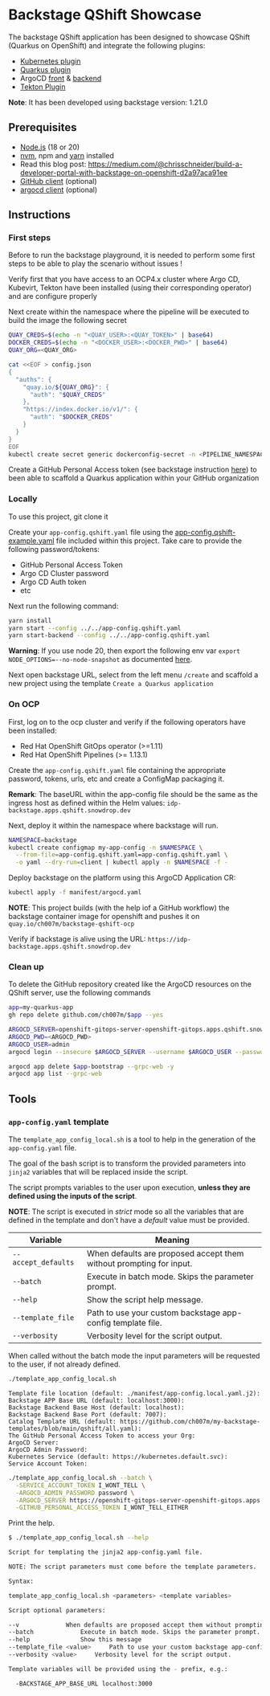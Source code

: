 # Backstage QShift Showcase

The backstage QShift application has been designed to showcase QShift (Quarkus on OpenShift) and integrate the following plugins:
- [Kubernetes plugin](https://backstage.io/docs/features/kubernetes/installation)
- [Quarkus plugin](https://github.com/q-shift/backstage-plugins)
- ArgoCD [front](https://github.com/RoadieHQ/roadie-backstage-plugins/tree/main/plugins/frontend/backstage-plugin-argo-cd) & [backend](https://github.com/RoadieHQ/roadie-backstage-plugins/tree/main/plugins/scaffolder-actions/scaffolder-backend-argocd)
- [Tekton Plugin](https://github.com/janus-idp/backstage-plugins/tree/main/plugins/tekton)

**Note**: It has been developed using backstage version: 1.21.0

## Prerequisites

- [Node.js](https://nodejs.org/en) (18 or 20)
- [nvm](https://github.com/nvm-sh/nvm), npm and [yarn](https://classic.yarnpkg.com/lang/en/docs/install/#mac-stable) installed
- Read this blog post: https://medium.com/@chrisschneider/build-a-developer-portal-with-backstage-on-openshift-d2a97aca91ee
- [GitHub client](https://cli.github.com/) (optional)
- [argocd client](https://argo-cd.readthedocs.io/en/stable/getting_started/#2-download-argo-cd-cli) (optional)

## Instructions

### First steps

Before to run the backstage playground, it is needed to perform some first steps to be able to play the scenario without issues !

Verify first that you have access to an OCP4.x cluster where Argo CD, Kubevirt, Tekton have been installed (using their corresponding operator) and are configure properly

Next create within the namespace where the pipeline will be executed to build the image the following secret
```bash
QUAY_CREDS=$(echo -n "<QUAY_USER>:<QUAY_TOKEN>" | base64)
DOCKER_CREDS=$(echo -n "<DOCKER_USER>:<DOCKER_PWD>" | base64)
QUAY_ORG=<QUAY_ORG>

cat <<EOF > config.json
{
  "auths": {
    "quay.io/${QUAY_ORG}": {
      "auth": "$QUAY_CREDS"
    },
    "https://index.docker.io/v1/": {
      "auth": "$DOCKER_CREDS"
    }
  }
}
EOF
kubectl create secret generic dockerconfig-secret -n <PIPELINE_NAMESPACE> --from-file=config.json
```
Create a GitHub Personal Access token (see backstage instruction [here](https://backstage.io/docs/getting-started/configuration/#setting-up-a-github-integration)) to been able to 
scaffold a Quarkus application within your GitHub organization

### Locally

To use this project, git clone it 

Create your `app-config.qshift.yaml` file using the [app-config.qshift-example.yaml](app-config.qshift-example.yaml) file included within this project.
Take care to provide the following password/tokens:
- GitHub Personal Access Token
- Argo CD Cluster password
- Argo CD Auth token
- etc

Next run the following command:

```sh
yarn install
yarn start --config ../../app-config.qshift.yaml
yarn start-backend --config ../../app-config.qshift.yaml
```

**Warning**: If you use node 20, then export the following env var `export NODE_OPTIONS=--no-node-snapshot` as documented [here](https://backstage.io/docs/getting-started/configuration/#create-a-new-component-using-a-software-template).

Next open backstage URL, select from the left menu `/create` and scaffold a new project using the template `Create a Quarkus application`

### On OCP

First, log on to the ocp cluster and verify if the following operators have been installed: 

- Red Hat OpenShift GitOps operator (>=1.11)
- Red Hat OpenShift Pipelines (>= 1.13.1)

Create the `app-config.qshift.yaml` file containing the appropriate password, tokens, urls, etc and create a ConfigMap packaging it.

**Remark**: The baseURL within the app-config file should be the same as the ingress host as defined within the Helm values: `idp-backstage.apps.qshift.snowdrop.dev`

Next, deploy it within the namespace where backstage will run.

```bash
NAMESPACE=backstage
kubectl create configmap my-app-config -n $NAMESPACE \
  --from-file=app-config.qshift.yaml=app-config.qshift.yaml \
  -o yaml --dry-run=client | kubectl apply -n $NAMESPACE -f -
```
Deploy backstage on the platform using this ArgoCD Application CR:
```bash
kubectl apply -f manifest/argocd.yaml
```

**NOTE**: This project builds (with the help iof a GitHub workflow) the backstage container image for openshift and pushes it on `quay.io/ch007m/backstage-qshift-ocp`

Verify if backstage is alive using the URL: `https://idp-backstage.apps.qshift.snowdrop.dev`

### Clean up

To delete the GitHub repository created like the ArgoCD resources on the QShift server, use the following commands
```bash
app=my-quarkus-app
gh repo delete github.com/ch007m/$app --yes

ARGOCD_SERVER=openshift-gitops-server-openshift-gitops.apps.qshift.snowdrop.dev
ARGOCD_PWD=<ARGOCD_PWD>
ARGOCD_USER=admin
argocd login --insecure $ARGOCD_SERVER --username $ARGOCD_USER --password $ARGOCD_PWD --grpc-web

argocd app delete $app-bootstrap --grpc-web -y
argocd app list --grpc-web
```


## Tools

### `app-config.yaml` template

The `template_app_config_local.sh` is a tool to help in the generation of 
 the `app-config.yaml` file. 

The goal of the bash script is to transform the provided parameters into 
 `jinja2` variables that will be replaced inside the script.

The script prompts variables to the user upon execution, 
 **unless they are defined using the inputs of the script**.

**NOTE**: The script is executed in _strict_ mode so all the 
 variables that are defined in the template and don't have a _default_ 
 value must be provided.

| Variable | Meaning |
| --- | --- |
| `--accept_defaults` | When defaults are proposed accept them without prompting for input. |
| `--batch` | Execute in batch mode. Skips the parameter prompt. |
| `--help` | Show the script help message. |
| `--template_file` | Path to use your custom backstage app-config template file. |
| `--verbosity` | Verbosity level for the script output. |

When called without the batch mode the input parameters will be requested to the user, if not already defined.


```bash
./template_app_config_local.sh
```

```
Template file location (default: ./manifest/app-config.local.yaml.j2): 
Backstage APP Base URL (default: localhost:3000): 
Backstage Backend Base Host (default: localhost): 
Backstage Backend Base Port (default: 7007): 
Catalog Template URL (default: https://github.com/ch007m/my-backstage-templates/blob/main/qshift/all.yaml): 
The GitHub Personal Access Token to access your Org: 
ArgoCD Server: 
ArgoCD Admin Password: 
Kubernetes Service (default: https://kubernetes.default.svc): 
Service Account Token: 
```

```bash
./template_app_config_local.sh --batch \
  -SERVICE_ACCOUNT_TOKEN I_WONT_TELL \
  -ARGOCD_ADMIN_PASSWORD password \
  -ARGOCD_SERVER https://openshift-gitops-server-openshift-gitops.apps.qshift.snowdrop.dev/ \
  -GITHUB_PERSONAL_ACCESS_TOKEN I_WONT_TELL_EITHER
```

Print the help.

```bash
$ ./template_app_config_local.sh --help

Script for templating the jinja2 app-config.yaml file.

NOTE: The script parameters must come before the template parameters.

Syntax:

template_app_config_local.sh <parameters> <template variables>

Script optional parameters:

--v				When defaults are proposed accept them without prompting for input.
--batch				Execute in batch mode. Skips the parameter prompt.
--help				Show this message
--template_file <value>		Path to use your custom backstage app-config template file.
--verbosity <value>		Verbosity level for the script output.

Template variables will be provided using the - prefix, e.g.:

  -BACKSTAGE_APP_BASE_URL localhost:3000
```
